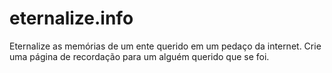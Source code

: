# eternalize.info
Eternalize as memórias de um ente querido em um pedaço da internet. Crie uma página de recordação para um alguém querido que se foi. 
